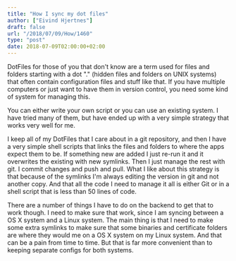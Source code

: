 ```yaml
---
title: "How I sync my dot files"
author: ["Eivind Hjertnes"]
draft: false
url: "/2018/07/09/How/1460"
type: "post"
date: 2018-07-09T02:00:00+02:00
---
```


DotFiles for those of you that don't know are a term used for files and
folders starting with a dot "." (hidden files and folders on UNIX
systems) that often contain configuration files and stuff like that. If
you have multiple computers or just want to have them in version
control, you need some kind of system for managing this.

You can either write your own script or you can use an existing system.
I have tried many of them, but have ended up with a very simple strategy
that works very well for me.

I keep all of my DotFiles that I care about in a git repository, and
then I have a very simple shell scripts that links the files and folders
to where the apps expect them to be. If something new are added I just
re-run it and it overwrites the existing with new symlinks. Then I just
manage the rest with git. I commit changes and push and pull. What I
like about this strategy is that because of the symlinks I'm always
editing the version in git and not another copy. And that all the code I
need to manage it all is either Git or in a shell script that is less
than 50 lines of code.

There are a number of things I have to do on the backend to get that to
work though. I need to make sure that work, since I am syncing between a
OS X system and a Linux system. The main thing is that I need to make
some extra symlinks to make sure that some binaries and certificate
folders are where they would me on a OS X system on my Linux system. And
that can be a pain from time to time. But that is far more convenient
than to keeping separate configs for both systems.
